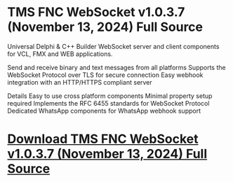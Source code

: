 # TMS FNC WebSocket v1.0.3.7 (November 13, 2024) Full Source

Universal Delphi & C++ Builder WebSocket server and client components for VCL, FMX and WEB applications.

Send and receive binary and text messages from all platforms
Supports the WebSocket Protocol over TLS for secure connection
Easy webhook integration with an HTTP/HTTPS compliant server

Details
Easy to use cross platform components
Minimal property setup required
Implements the RFC 6455 standards for WebSocket Protocol
Dedicated WhatsApp components for WhatsApp webhook support

# [Download TMS FNC WebSocket v1.0.3.7 (November 13, 2024) Full Source](https://developer.team/delphi/35088-tms-fnc-websocket-v1037-november-13-2024-full-source.html)

